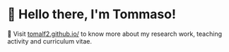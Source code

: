 # 👋 Hello there, I'm Tommaso!

👀 Visit [tomalf2.github.io/](tomalf2.github.io/) to know more about my research work, teaching activity and curriculum vitae.

